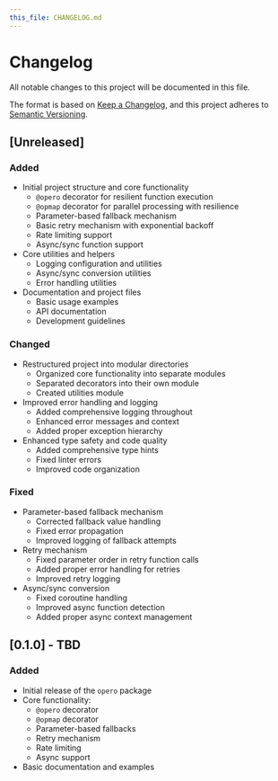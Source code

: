 ```yaml
---
this_file: CHANGELOG.md
---
```


# Changelog

All notable changes to this project will be documented in this file.

The format is based on [Keep a Changelog](https://keepachangelog.com/en/1.0.0/),
and this project adheres to [Semantic Versioning](https://semver.org/spec/v2.0.0.html).

## [Unreleased]

### Added
- Initial project structure and core functionality
  - `@opero` decorator for resilient function execution
  - `@opmap` decorator for parallel processing with resilience
  - Parameter-based fallback mechanism
  - Basic retry mechanism with exponential backoff
  - Rate limiting support
  - Async/sync function support
- Core utilities and helpers
  - Logging configuration and utilities
  - Async/sync conversion utilities
  - Error handling utilities
- Documentation and project files
  - Basic usage examples
  - API documentation
  - Development guidelines

### Changed
- Restructured project into modular directories
  - Organized core functionality into separate modules
  - Separated decorators into their own module
  - Created utilities module
- Improved error handling and logging
  - Added comprehensive logging throughout
  - Enhanced error messages and context
  - Added proper exception hierarchy
- Enhanced type safety and code quality
  - Added comprehensive type hints
  - Fixed linter errors
  - Improved code organization

### Fixed
- Parameter-based fallback mechanism
  - Corrected fallback value handling
  - Fixed error propagation
  - Improved logging of fallback attempts
- Retry mechanism
  - Fixed parameter order in retry function calls
  - Added proper error handling for retries
  - Improved retry logging
- Async/sync conversion
  - Fixed coroutine handling
  - Improved async function detection
  - Added proper async context management

## [0.1.0] - TBD

### Added
- Initial release of the `opero` package
- Core functionality:
  - `@opero` decorator
  - `@opmap` decorator
  - Parameter-based fallbacks
  - Retry mechanism
  - Rate limiting
  - Async support
- Basic documentation and examples
